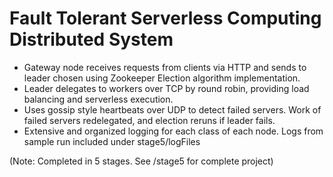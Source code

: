 # Fault Tolerant Serverless Computing Distributed System

- Gateway node receives requests from clients via HTTP and sends to leader chosen using Zookeeper Election algorithm implementation.
- Leader delegates to workers over TCP by round robin, providing load balancing and serverless execution.
- Uses gossip style heartbeats over UDP to detect failed servers. Work of failed servers redelegated, and election reruns if leader fails.
- Extensive and organized logging for each class of each node. Logs from sample run included under stage5/logFiles

(Note: Completed in 5 stages. See /stage5 for complete project)

